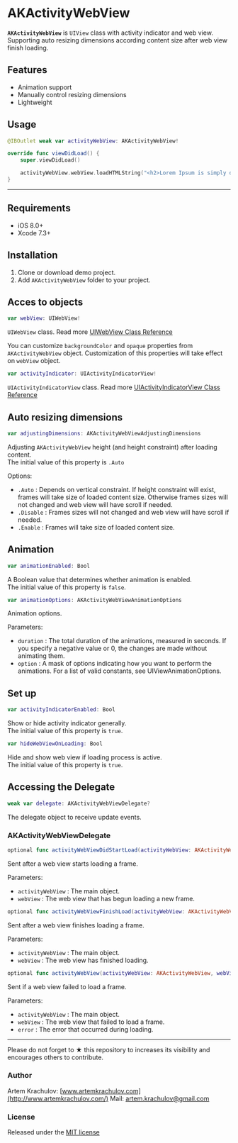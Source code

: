 # AKActivityWebView

**`AKActivityWebView`** is `UIView` class with activity indicator and web view. Supporting auto resizing dimensions according content size after web view finish loading.

## Features

* Animation support
* Manually control resizing dimensions
* Lightweight

## Usage

```swift
@IBOutlet weak var activityWebView: AKActivityWebView!

override func viewDidLoad() {
    super.viewDidLoad()

    activityWebView.webView.loadHTMLString("<h2>Lorem Ipsum is simply dummy text</h2>", baseURL: nil)
}
```

---

## Requirements

- iOS 8.0+
- Xcode 7.3+

## Installation

1. Clone or download demo project.
2. Add `AKActivityWebView` folder to your project.

## Acces to objects

```swift
var webView: UIWebView!
```
`UIWebView` class. Read more [UIWebView Class Reference](https://developer.apple.com/library/ios/documentation/UIKit/Reference/UIWebView_Class/)

You can customize `backgroundColor` and `opaque` properties from `AKActivityWebView` object. Customization of this properties will take effect on `webView` object. 


```swift
var activityIndicator: UIActivityIndicatorView!
```
`UIActivityIndicatorView` class. Read more [UIActivityIndicatorView Class Reference](https://developer.apple.com/library/ios/documentation/UIKit/Reference/UIActivityIndicatorView_Class/)

## Auto resizing dimensions

```swift
var adjustingDimensions: AKActivityWebViewAdjustingDimensions
```
Adjusting `AKActivityWebView` height (and height constraint) after loading content.   
The initial value of this property is `.Auto`

Options:

- `.Auto` : Depends on vertical constraint. If height constraint will exist, frames will take size of loaded content size. Otherwise frames sizes will not changed and web view will have scroll if needed.
- `.Disable` : Frames sizes will not changed and web view will have scroll if needed.
- `.Enable` : Frames will take size of loaded content size.

## Animation

```swift
var animationEnabled: Bool
```
A Boolean value that determines whether animation is enabled.   
The initial value of this property is `false`.


```swift
var animationOptions: AKActivityWebViewAnimationOptions
```
Animation options.

Parameters:

- `duration` : The total duration of the animations, measured in seconds. If you specify a negative value or 0, the changes are made without animating them.
- `option` : A mask of options indicating how you want to perform the animations. For a list of valid constants, see UIViewAnimationOptions.

## Set up

```swift
var activityIndicatorEnabled: Bool
```
Show or hide activity indicator generally.   
The initial value of this property is `true`.

```swift
var hideWebViewOnLoading: Bool
```

Hide and show web view if loading process is active.   
The initial value of this property is `true`.

## Accessing the Delegate

```swift
weak var delegate: AKActivityWebViewDelegate?
```

The delegate object to receive update events.

### AKActivityWebViewDelegate

```swift
optional func activityWebViewDidStartLoad(activityWebView: AKActivityWebView, webView: UIWebView)
```
Sent after a web view starts loading a frame.

Parameters:

- `activityWebView` : The main object.
- `webView` : The web view that has begun loading a new frame.

```swift
optional func activityWebViewFinishLoad(activityWebView: AKActivityWebView, webView: UIWebView)
```
Sent after a web view finishes loading a frame.

Parameters:

- `activityWebView` : The main object.
- `webView` : The web view has finished loading.

```swift
optional func activityWebView(activityWebView: AKActivityWebView, webView: UIWebView, didFailLoadWithError error: NSError?)
```
Sent if a web view failed to load a frame.

Parameters:

- `activityWebView` : The main object.
- `webView` : The web view that failed to load a frame.
- `error` : The error that occurred during loading.

---

Please do not forget to ★ this repository to increases its visibility and encourages others to contribute.

### Author

Artem Krachulov: [www.artemkrachulov.com](http://www.artemkrachulov.com/)
Mail: [artem.krachulov@gmail.com](mailto:artem.krachulov@gmail.com)

### License

Released under the [MIT license](http://www.opensource.org/licenses/MIT)